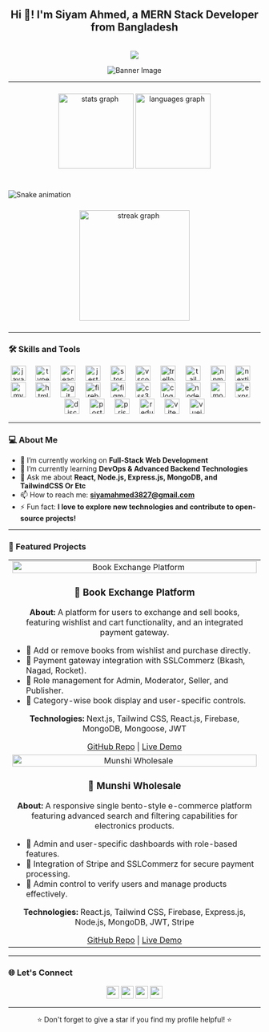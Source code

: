 <h2 align="center">Hi 👋! I'm Siyam Ahmed, a MERN Stack Developer from Bangladesh</h2>

<br clear="both">

<div align="center">
  <img src="https://visitor-badge.laobi.icu/badge?page_id=dev-siyamahmed.dev-siyamahmed&"  />
</div>

<p align="center">
  <img src="https://user-images.githubusercontent.com/your-image-path/banner-image.png" alt="Banner Image" />
</p>

---

###

<div align="center">
  <img src="https://github-readme-stats.vercel.app/api?username=maurodesouza&hide_title=false&hide_rank=false&show_icons=true&include_all_commits=true&count_private=true&disable_animations=false&theme=dracula&locale=en&hide_border=false" height="150" alt="stats graph"  />
  <img src="https://github-readme-stats.vercel.app/api/top-langs?username=maurodesouza&locale=en&hide_title=false&layout=compact&card_width=320&langs_count=5&theme=dracula&hide_border=false" height="150" alt="languages graph"  />
</div>


###

<br clear="both">
<img src="https://raw.githubusercontent.com/maurodesouza/maurodesouza/output/snake.svg" alt="Snake animation" />

###

<div align="center">
  <img src="https://streak-stats.demolab.com?user=maurodesouza&locale=en&mode=daily&theme=dark&hide_border=false&border_radius=5&order=3" height="220" alt="streak graph"  />
</div>

###

---


###

### 🛠 Skills and Tools

<div align="center">
  <img src="https://cdn.jsdelivr.net/gh/devicons/devicon/icons/javascript/javascript-original.svg" height="30" alt="javascript logo" />
  <img width="12" />
  <img src="https://cdn.jsdelivr.net/gh/devicons/devicon/icons/typescript/typescript-original.svg" height="30" alt="typescript logo" />
  <img width="12" />
  <img src="https://cdn.jsdelivr.net/gh/devicons/devicon/icons/react/react-original.svg" height="30" alt="react logo" />
  <img width="12" />
  <img src="https://cdn.jsdelivr.net/gh/devicons/devicon/icons/jest/jest-plain.svg" height="30" alt="jest logo" />
  <img width="12" />
  <img src="https://cdn.jsdelivr.net/gh/devicons/devicon/icons/storybook/storybook-original.svg" height="30" alt="storybook logo" />
  <img width="12" />
  <img src="https://cdn.jsdelivr.net/gh/devicons/devicon/icons/vscode/vscode-original.svg" height="30" alt="vscode logo" />
  <img width="12" />
  <img src="https://cdn.jsdelivr.net/gh/devicons/devicon/icons/trello/trello-plain.svg" height="30" alt="trello logo" />
  <img width="12" />
  <img src="https://skillicons.dev/icons?i=tailwind" height="30" alt="tailwindcss logo" />
  <img width="12" />
  <img src="https://cdn.jsdelivr.net/gh/devicons/devicon/icons/npm/npm-original-wordmark.svg" height="30" alt="npm logo" />
  <img width="12" />
  <img src="https://cdn.jsdelivr.net/gh/devicons/devicon/icons/nextjs/nextjs-original.svg" height="30" alt="nextjs logo" />
  <img width="12" />
  <img src="https://cdn.jsdelivr.net/gh/devicons/devicon/icons/mysql/mysql-original.svg" height="30" alt="mysql logo" />
  <img width="12" />
  <img src="https://cdn.jsdelivr.net/gh/devicons/devicon/icons/html5/html5-original.svg" height="30" alt="html5 logo" />
  <img width="12" />
  <img src="https://cdn.jsdelivr.net/gh/devicons/devicon/icons/git/git-original.svg" height="30" alt="git logo" />
  <img width="12" />
  <img src="https://cdn.jsdelivr.net/gh/devicons/devicon/icons/firebase/firebase-plain.svg" height="30" alt="firebase logo" />
  <img width="12" />
  <img src="https://cdn.jsdelivr.net/gh/devicons/devicon/icons/figma/figma-original.svg" height="30" alt="figma logo" />
  <img width="12" />
  <img src="https://cdn.jsdelivr.net/gh/devicons/devicon/icons/css3/css3-original.svg" height="30" alt="css3 logo" />
  <img width="12" />
  <img src="https://cdn.jsdelivr.net/gh/devicons/devicon/icons/c/c-original.svg" height="30" alt="c logo" />
  <img width="12" />
  <img src="https://cdn.simpleicons.org/nodedotjs/339933" height="30" alt="nodejs logo" />
  <img width="12" />
  <img src="https://skillicons.dev/icons?i=mongodb" height="30" alt="mongodb logo" />
  <img width="12" />
  <img src="https://skillicons.dev/icons?i=express" height="30" alt="express logo" />
  <img width="12" />
  <img src="https://skillicons.dev/icons?i=discord" height="30" alt="discord logo" />
  <img width="12" />
  <img src="https://skillicons.dev/icons?i=postgres" height="30" alt="postgresql logo" />
  <img width="12" />
  <img src="https://skillicons.dev/icons?i=prisma" height="30" alt="prisma logo" />
  <img width="12" />
  <img src="https://skillicons.dev/icons?i=redux" height="30" alt="redux logo" />
  <img width="12" />
  <img src="https://skillicons.dev/icons?i=vite" height="30" alt="vite logo" />
  <img width="12" />
  <img src="https://skillicons.dev/icons?i=vue" height="30" alt="vuejs logo" />
</div>


---

### 💻 About Me

- 🔭 I’m currently working on **Full-Stack Web Development**  
- 🌱 I’m currently learning **DevOps & Advanced Backend Technologies**  
- 💬 Ask me about **React, Node.js, Express.js, MongoDB, and TailwindCSS Or Etc**  
- 📫 How to reach me: **siyamahmed3827@gmail.com**  
- ⚡ Fun fact: **I love to explore new technologies and contribute to open-source projects!**

---


### 📂 Featured Projects

<table>
  <tr>
    <td align="center">
      <img src="https://i.ibb.co/TRpTbVb/screencapture-boibinimoy-netlify-app-2024-11-16-15-22-04.png" width="100%" alt="Book Exchange Platform" />
      <h3>📙 Book Exchange Platform</h3>
      <p>
        <strong>About:</strong> A platform for users to exchange and sell books, featuring wishlist and cart functionality, and an integrated payment gateway.
      </p>
      <ul align="left">
        <li>📌 Add or remove books from wishlist and purchase directly.</li>
        <li>📌 Payment gateway integration with SSLCommerz (Bkash, Nagad, Rocket).</li>
        <li>📌 Role management for Admin, Moderator, Seller, and Publisher.</li>
        <li>📌 Category-wise book display and user-specific controls.</li>
      </ul>
      <p><strong>Technologies:</strong> Next.js, Tailwind CSS, React.js, Firebase, MongoDB, Mongoose, JWT</p>
      <a href="https://github.com/your-username/book-exchange-platform" target="_blank">GitHub Repo</a> | 
      <a href="https://boibinimoy.netlify.app" target="_blank">Live Demo</a>
    </td>
  </tr>
  <tr>
    <td align="center">
      <img src="https://i.ibb.co/YOUR-IMAGE-PATH/project2.png" width="100%" alt="Munshi Wholesale" />
      <h3>🛒 Munshi Wholesale</h3>
      <p>
        <strong>About:</strong> A responsive single bento-style e-commerce platform featuring advanced search and filtering capabilities for electronics products.
      </p>
      <ul align="left">
        <li>📌 Admin and user-specific dashboards with role-based features.</li>
        <li>📌 Integration of Stripe and SSLCommerz for secure payment processing.</li>
        <li>📌 Admin control to verify users and manage products effectively.</li>
      </ul>
      <p><strong>Technologies:</strong> React.js, Tailwind CSS, Firebase, Express.js, Node.js, MongoDB, JWT, Stripe</p>
      <a href="https://github.com/your-username/munshi-wholesale" target="_blank">GitHub Repo</a> | 
      <a href="https://munshiwholesale.netlify.app" target="_blank">Live Demo</a>
    </td>
  </tr>
</table>



---

### 🌐 Let's Connect

<div align="center">
  <a href="https://www.linkedin.com/in/siyam-ahmed-a5a6b3285/" target="_blank"><img src="https://img.shields.io/badge/LinkedIn-0077B5?style=for-the-badge&logo=linkedin&logoColor=white" height="25" /></a>
  <a href="https://github.com/your-username" target="_blank"><img src="https://img.shields.io/badge/GitHub-181717?style=for-the-badge&logo=github&logoColor=white" height="25" /></a>
  <a href="mailto:your-email@gmail.com" target="_blank"><img src="https://img.shields.io/badge/Gmail-D14836?style=for-the-badge&logo=gmail&logoColor=white" height="25" /></a>
  <a href="https://twitter.com/your-twitter-handle" target="_blank"><img src="https://img.shields.io/badge/Twitter-1DA1F2?style=for-the-badge&logo=twitter&logoColor=white" height="25" /></a>
</div>

---

<p align="center">⭐ Don't forget to give a star if you find my profile helpful! ⭐</p>
